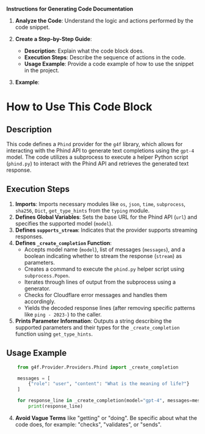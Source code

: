 **Instructions for Generating Code Documentation**

1. **Analyze the Code**: Understand the logic and actions performed by the code snippet.

2. **Create a Step-by-Step Guide**:
    - **Description**: Explain what the code block does.
    - **Execution Steps**: Describe the sequence of actions in the code.
    - **Usage Example**: Provide a code example of how to use the snippet in the project.

3. **Example**:

How to Use This Code Block
=========================================================================================

Description
-------------------------
This code defines a `Phind` provider for the `g4f` library, which allows for interacting with the Phind API to generate text completions using the `gpt-4` model. The code utilizes a subprocess to execute a helper Python script (`phind.py`) to interact with the Phind API and retrieves the generated text response.

Execution Steps
-------------------------
1. **Imports**: Imports necessary modules like `os`, `json`, `time`, `subprocess`, `sha256`, `Dict`, `get_type_hints` from the `typing` module. 
2. **Defines Global Variables**: Sets the base URL for the Phind API (`url`) and specifies the supported model (`model`).
3. **Defines `supports_stream`**: Indicates that the provider supports streaming responses.
4. **Defines `_create_completion` Function**: 
    - Accepts model name (`model`), list of messages (`messages`), and a boolean indicating whether to stream the response (`stream`) as parameters. 
    - Creates a command to execute the `phind.py` helper script using `subprocess.Popen`.
    - Iterates through lines of output from the subprocess using a generator.
    - Checks for Cloudflare error messages and handles them accordingly.
    - Yields the decoded response lines (after removing specific patterns like `ping - 2023-`) to the caller.
5. **Prints Parameter Information**: Outputs a string describing the supported parameters and their types for the `_create_completion` function using `get_type_hints`.

Usage Example
-------------------------

```python
    from g4f.Provider.Providers.Phind import _create_completion

    messages = [
        {"role": "user", "content": "What is the meaning of life?"}
    ]

    for response_line in _create_completion(model="gpt-4", messages=messages, stream=True):
        print(response_line)
```

4. **Avoid Vague Terms** like "getting" or "doing". Be specific about what the code does, for example: "checks", "validates", or "sends".